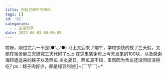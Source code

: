 ```yaml
---
title: 祝自己端午节快乐
tags: []
id: '81'
categories:
  - - 生活分享
date: 2022-06-03 00:00:09
---
```


哎呀，刚过完六一不是(●'◡'●) 马上又迎来了端午，学校愉快的放了三天假，又能在宿舍躺三天研究三天代码了ಥ\_ಥ 在这里感谢母上今天发来的100块，以及感谢海钰姐送来的粽子以及西瓜 炎炎夏日，西瓜真不错，虽然因为舍友还没回校没得吃? ps：粽子肉好少，都是绿豆的说\[\]~(￣▽￣)~\*